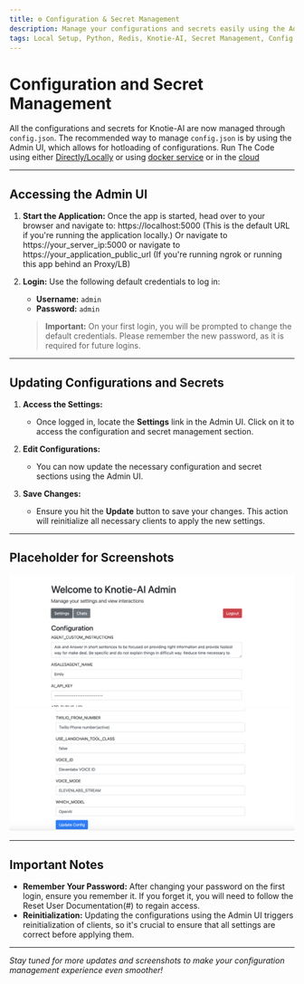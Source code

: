```yaml
---
title: ⚙️ Configuration & Secret Management
description: Manage your configurations and secrets easily using the Admin UI in Knotie-AI.
tags: Local Setup, Python, Redis, Knotie-AI, Secret Management, Config Management
---
```



# Configuration and Secret Management

All the configurations and secrets for Knotie-AI are now managed through `config.json`. The recommended way to manage `config.json` is by using the Admin UI, which allows for hotloading of configurations.
Run The Code using either [Directly/Locally](deployment.md) or using [docker service](setup.md) or in the [cloud](../Cloud-Hosting/index.md)

---

## Accessing the Admin UI

1. **Start the Application:** Once the app is started, head over to your browser and navigate to: https://localhost:5000 (This is the default URL if you're running the application locally.)
Or navigate to https://your_server_ip:5000 
or navigate to https://your_application_public_url (If you're running ngrok or running this app behind an Proxy/LB)

2. **Login:** Use the following default credentials to log in:

   - **Username:** `admin`
   - **Password:** `admin`

   > **Important:** On your first login, you will be prompted to change the default credentials. Please remember the new password, as it is required for future logins.

---

## Updating Configurations and Secrets

1. **Access the Settings:**
   - Once logged in, locate the **Settings** link in the Admin UI. Click on it to access the configuration and secret management section.

2. **Edit Configurations:**
   - You can now update the necessary configuration and secret sections using the Admin UI.

3. **Save Changes:**
   - Ensure you hit the **Update** button to save your changes. This action will reinitialize all necessary clients to apply the new settings.

---

## Placeholder for Screenshots

![Admin Configuration Screen](../../admin_settings.png)
![Admin Configuration Save Changes](../../admin_save.png)

---

## Important Notes

- **Remember Your Password:** After changing your password on the first login, ensure you remember it. If you forget it, you will need to follow the Reset User Documentation(#) to regain access.
- **Reinitialization:** Updating the configurations using the Admin UI triggers reinitialization of clients, so it's crucial to ensure that all settings are correct before applying them.

---

*Stay tuned for more updates and screenshots to make your configuration management experience even smoother!*